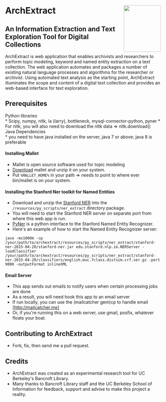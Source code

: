 
# ArchExtract  <img src="http://www.goines.net/Poster_art8/220_bancroft_library_lg.jpg" align="right" height="150" width="120" >

## An Information Extraction and Text Exploration Tool for Digital Collections

ArchExtract is web application that enables archivists and researchers to perform topic modeling, keyword and named entity extraction on a text collection. The web application automates and packages a number of
existing natural language processes and algorithms for the researcher or archivist.
Using automated text analysis as the starting point, ArchExtract illuminates the scope and content of a digital text collection and provides
an web-based interface for text exploration.

## Prerequisites
 <dt> Python libraries </dt>
  * Scipy, numpy, nltk, la (larry), bottleneck, mysql-connector-python, pyner
  * For nltk, you will also need to download the nltk data => nltk.download()

 <dt>Java Dependencies </dt>
  * you need to have java installed on the server, java 7 or above; java 8 is preferable

#### Installing Mallet
  * Mallet is open source software used for topic modeling
  * [Download](http://mallet.cs.umass.edu/download.php) mallet and unzip it on your system.
  * Put `%MALLET_HOME%` in your path =>  needs to point to where ever bin/mallet is on your system.

#### Installing the Stanford Ner toolkit for Named Entities
  * Download and unzip the [Stanford NER](http://nlp.stanford.edu/software/CRF-NER.shtml#Download)
    into the `/resources/py_scripts/ner_extract` directory package.
  * You will need to start the Stanford NER server on separate port from where this web app is run.
  * [PyNer](https://github.com/dat/pyner) is a python interface to the Stanford Named Entity Recognizer.
  * Here's an example of how to start the Named Entity Recognizer server:

  ```java -mx1000m -cp /your/path/to/archextract/resources/py_scripts/ner_extract/stanford-ner-2015-04-20/stanford-ner.jar edu.stanford.nlp.ie.NERServer -loadClassifier /your/path/to/archextract/resources/py_scripts/ner_extract/stanford-ner-2015-04-20/classifiers/english.muc.7class.distsim.crf.ser.gz -port 9000 -outputFormat inlineXML```

#### Email Server
  * This app sends out emails to notify users when certain processing jobs are done
  * As a result, you will need hook this app to an email server
  * If run locally, you can use the (mailcatcher gem)cp to handle email [http://mailcatcher.me]
  * Or, if you're running this on a web server, use gmail, posfix, whatever floats your boat.

## Contributing to ArchExtract
  * Fork, fix, then send me a pull request.

## Credits
  * ArchExtract was created as an experimental research tool for UC Berkeley's Bancroft Library.
  * Many thanks to Bancroft Library staff and the UC Berkeley School of Information for
    feedback, support and advise to make this project a reality.
